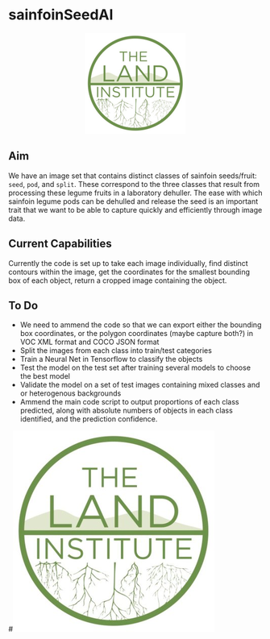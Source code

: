 # sainfoinSeedAI

<p align="center">
  <img src="https://raw.githubusercontent.com/BoMeyering/sainfoinSeedAI/main/meta/TLI_logo.jpg?sanitize=true" width="200" alt="Transforming Agriculture, Perennially">
</p>


## Aim

We have an image set that contains distinct classes of sainfoin seeds/fruit: `seed`, `pod`, and `split`. These correspond to the three classes that result from processing these legume fruits in a laboratory dehuller. The ease with which sainfoin legume pods can be dehulled and release the seed is an important trait that we want to be able to capture quickly and efficiently through image data. 

## Current Capabilities

Currently the code is set up to take each image individually, find distinct contours within the image, get the coordinates for the smallest bounding box of each object, return a cropped image containing the object.

## To Do

* We need to ammend the code so that we can export either the bounding box coordinates, or the polygon coordinates (maybe capture both?) in VOC XML format and COCO JSON format
* Split the images from each class into train/test categories
* Train a Neural Net in Tensorflow to classify the objects
* Test the model on the test set after training several models to choose the best model
* Validate the model on a set of test images containing mixed classes and or heterogenous backgrounds
* Ammend the main code script to output proportions of each class predicted, along with absolute numbers of objects in each class identified, and the prediction confidence.


#![The Land Institute](meta/TLI_logo.jpg?raw=true "Transforming Agriculture, Perennially")
